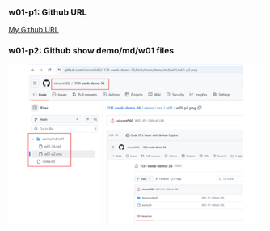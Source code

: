 ### w01-p1: Github URL

[My Github URL](https://github.com/vincent560/1131-sweb-demo-36.git)

### w01-p2: Github show demo/md/w01 files

![](w01-p2.png)
